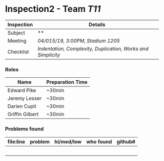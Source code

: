 # Inspection2 - Team *T11* 
 
| Inspection | Details |
| ----- | ----- |
| Subject | ** |
| Meeting | *04/015/19, 3:00PM, Stadium 1205* |
| Checklist | *Indentation, Complexity, Duplication, Works and Simplicity* |

### Roles

| Name | Preparation Time |
| ---- | ---- |
| Edward Pike | ~30min |
| Jeremy Lesser | ~30min |
| Darien Cupit | ~30min |
| Griffin Gilbert | ~30min |

### Problems found

| file:line | problem | hi/med/low | who found | github#  |
| --- | --- | :---: | :---: | --- |
|  |||||
|  |   ||||
|  | ||||
|  |||||
|  |||||

